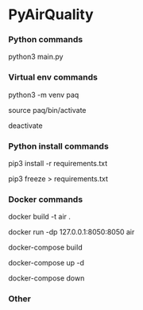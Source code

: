 # PyAirQuality

### Python commands

python3 main.py

### Virtual env commands

python3 -m venv paq

source paq/bin/activate

deactivate

### Python install commands

pip3 install -r requirements.txt

pip3 freeze > requirements.txt

### Docker commands

docker build -t air .

docker run -dp 127.0.0.1:8050:8050 air

docker-compose build

docker-compose up -d

docker-compose down

### Other

